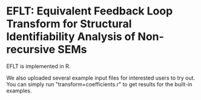 # EFLT: Equivalent Feedback Loop Transform for Structural Identifiability Analysis of Non-recursive SEMs

EFLT is implemented in R. 

We also uploaded several example input files for interested users to try out. You can simply run "transform+coefficients.r" to get results for the built-in examples.
